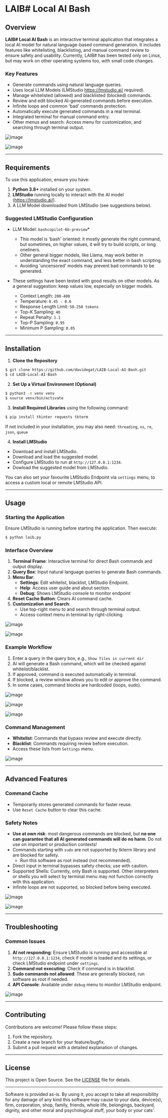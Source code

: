 # LAIB# Local AI Bash

## Overview
**LAIB# Local AI Bash** is an interactive terminal application that integrates a local AI model for natural language-based command generation. It includes features like whitelisting, blacklisting, and manual command review to ensure safety and usability. Currently, LAIB# has been tested only on Linux, but may work on other operating systems too, with small code changes.

### Key Features
- Generate commands using natural language queries.
- Uses local LLM Models (LMStudio https://lmstudio.ai/ required).
- Manage whitelisted (allowed) and blacklisted (blocked) commands.
- Review and edit blocked AI-generated commands before execution.
- Infinite loops and common 'bad' commands protection.
- Automatically execute generated commands in a real terminal.
- Integrated terminal for manual command entry.
- Other menus and search: Access menu for customization, and searching through terminal output.

![image](https://github.com/user-attachments/assets/a1a7cb1f-fce9-4b2f-a818-5774dbfee032)

![image](https://github.com/user-attachments/assets/cfbe47af-0797-425a-874b-cff46b85600a)

---

## Requirements
To use this application, ensure you have:

1. **Python 3.8+** installed on your system.
2. **LMStudio** running locally to interact with the AI model (https://lmstudio.ai/).
3. A LLM Model downloaded from LMStudio (see suggestions below).

### Suggested LMStudio Configuration
- LLM Model: `bashcopilot-6b-preview`*
   -  This model is 'bash' oriented: it mostly generate the right command, but sometimes, on higher values, it will try to build scripts, or long oneliners.
   -  Other general bigger models, like Llama, may work better in understanding the exact command, and less better in bash scripting.
   -  Avoiding 'uncensored' models may prevent bad commands to be generated.

- These settings have been tested with good results on other models. As a general suggestion: keep values low, especially on bigger models.
   - Context Length: `200-400`
   - Temperature: `0.45 - 0.6`
   - Response Length Limit: `50-250 tokens`
   - Top-K Sampling: `40`
   - Repeat Penalty: `1.1`
   - Top-P Sampling: `0.95`
   - Minimum P Sampling: `0.05`

---

## Installation

1. **Clone the Repository**
```bash
$ git clone https://github.com/davidegat/LAIB-Local-AI-Bash.git
$ cd LAIB-Local-AI-Bash
```

2. **Set Up a Virtual Environment (Optional)**
```bash
$ python3 -m venv venv
$ source venv/bin/activate
```

3. **Install Required Libraries**
using the following command:
```bash
$ pip install tkinter requests tkterm
```
If not included in your installation, you may also need: `threading`, `os`, `re`, `json`, `queue`

4. **Install LMStudio**
- Download and install LMStudio.
- Download and load the suggested model.
- Configure LMStudio to run at `http://127.0.0.1:1234`.
- Dowload the suggested model from LMStudio.

You can also set your favourite LMStudio Endpoint via `settings` menu, to access a custom local or remote LMStudio API.

---

## Usage

### Starting the Application
Ensure LMStudio is running before starting the application. Then execute:
```bash
$ python laib.py
```

### Interface Overview
1. **Terminal Frame**: Interactive terminal for direct Bash commands and output display.
2. **Query Box**: Input natural language queries to generate Bash commands.
3. **Menu Bar**:
   - **Settings**: Edit whitelist, blacklist, LMStudio Endpoint.
   - **Help**: Access user guide and about section.
   - **Debug**: Shows LMStudio console to monitor endpoint
5. **Reset Cache Button**: Clears AI command cache.
6. **Customization and Search**:
   - Use top-right menu to and search through terminal output.
   - Access context menu in terminal by right-clicking.

![image](https://github.com/user-attachments/assets/65d2d6c7-31a5-4e8b-b910-22f74beaab1c)

![image](https://github.com/user-attachments/assets/f0251779-786a-44cb-8a52-3f995dfff568)

### Example Workflow
1. Enter a query in the query box, e.g., `Show files in current dir`
2. AI will generate a Bash command, which will be checked against whitelist/blacklist.
3. If approved, command is executed automatically in terminal.
4. If blocked, a review window allows you to edit or approve the command.
5. In some cases, command blocks are hardcoded (loops, sudo).

![image](https://github.com/user-attachments/assets/35ed6b85-2220-40d2-a8e6-765fbc0a3855)

![image](https://github.com/user-attachments/assets/81f21432-f33b-40fd-a357-6e037195a493)

![image](https://github.com/user-attachments/assets/97638461-9432-4c45-b805-ffc46718d8d8)

### Command Management
- **Whitelist**: Commands that bypass review and execute directly.
- **Blacklist**: Commands requiring review before execution.
- Access these lists from `Settings` menu.

![image](https://github.com/user-attachments/assets/35948968-dd64-40bd-b354-e2a73f896439)

---

## Advanced Features

### Command Cache
- Temporarily stores generated commands for faster reuse.
- Use `Reset Cache` button to clear this cache.

### Safety Notes
- **Use at own risk**: most dangerous commands are blocked, but **no one can guarantee that all AI generated commands will do no harm**. Do not use on important or production contexts! 
- Commands starting with `sudo` are not supported by tkterm library and are blocked for safety.
   - Run this software as root instead (not recommended).
- Direct input in terminal bypasses safety checks; use with caution.
- Supported Shells: Currently, only Bash is supported. Other interpreters or shells you will select by terminal menu may not function correctly with this application.
- Infinite loops are not supported, so blocked before being executed.

![image](https://github.com/user-attachments/assets/63e7c2be-7992-4a89-903f-2bdd12e781f5)

![image](https://github.com/user-attachments/assets/3cbd3a13-11a3-4e78-b91c-123064a4383e)

---

## Troubleshooting

### Common Issues
1. **AI not responding**: Ensure LMStudio is running and accessible at `http://127.0.0.1:1234`, check if model is loaded and its settings, or check LMStudio endpoint under `settings`.
2. **Command not executing**: Check if command is in blacklist.
3. **Sudo commands not allowed**: These are generally blocked, run software as root if needed.
4. **API Console**: Available under `debug` menu to monitor LMStudio endpoint.

![image](https://github.com/user-attachments/assets/1f4ab2e1-b2c1-4fc7-a92c-0b0c67a724ca)

---

## Contributing
Contributions are welcome! Please follow these steps:
1. Fork the repository.
2. Create a new branch for your feature/bugfix.
3. Submit a pull request with a detailed explanation of changes.

---

## License
This project is Open Source. See the [LICENSE](LICENSE) file for details.

---

Software is provided as-is. By using it, you accept to take all responsibility for any damage of any kind this software may cause to your data, device(s), firm, corporation, shop, family, friends, whole life, belongings, backyard, dignity, and other moral and psychological stuff, your body or your cats'.
